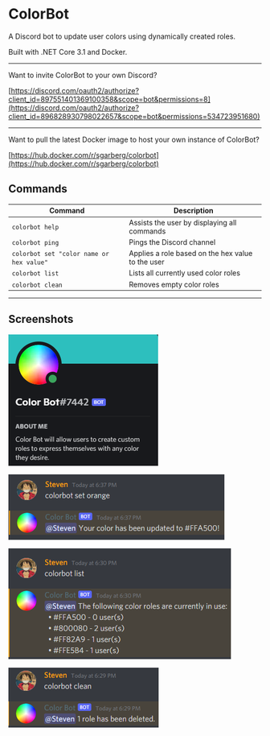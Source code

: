 # ColorBot
A Discord bot to update user colors using dynamically created roles.

Built with .NET Core 3.1 and Docker.

---

Want to invite ColorBot to your own Discord?

[https://discord.com/oauth2/authorize?client_id=897551401369100358&scope=bot&permissions=8](https://discord.com/oauth2/authorize?client_id=896828930798022657&scope=bot&permissions=534723951680)

---

Want to pull the latest Docker image to host your own instance of ColorBot?

[https://hub.docker.com/r/sgarberg/colorbot](https://hub.docker.com/r/sgarberg/colorbot)

## Commands
| Command | Description |
| ------------- | ------------- |
| `colorbot help` | Assists the user by displaying all commands |
| `colorbot ping` | Pings the Discord channel |
| `colorbot set "color name or hex value"` | Applies a role based on the hex value to the user |
| `colorbot list` | Lists all currently used color roles |
| `colorbot clean` | Removes empty color roles |

---

## Screenshots

![image](/Documentation/Images/user.png)

![image](/Documentation/Images/set.png)

![image](/Documentation/Images/list.png)

![image](/Documentation/Images/clean.png)
